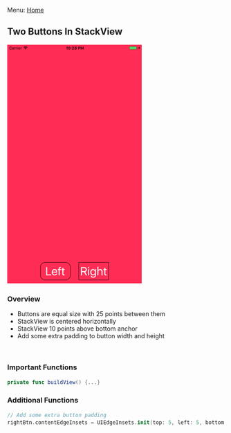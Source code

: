 Menu: [Home](../../README.md)

## Two Buttons In StackView

![Screenshot](screenshot-small.png)

### Overview

- Buttons are equal size with 25 points between them
- StackView is centered horizontally
- StackView 10 points above bottom anchor
- Add some extra padding to button width and height

```swift



```

### Important Functions

```swift
private func buildView() {...}

```


### Additional Functions
```swift
// Add some extra button padding
rightBtn.contentEdgeInsets = UIEdgeInsets.init(top: 5, left: 5, bottom: 5, right: 5)

```




